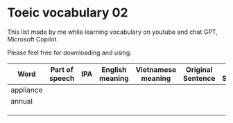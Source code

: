 # Toeic vocabulary 02

This list made by me while learning vocabulary on youtube and chat GPT, Microsoft Copilot.

Please feel free for downloading and using.

| Word      | Part of speech | IPA | English meaning | Vietnamese meaning | Original Sentence | My Sentence |
| --------- | -------------- | --- | --------------- | ------------------ | ----------------- | ----------- |
| appliance |                |     |                 |                    |                   |             |
| annual    |                |     |                 |                    |                   |             |
|           |                |     |                 |                    |                   |             |
|           |                |     |                 |                    |                   |             |
|           |                |     |                 |                    |                   |             |
